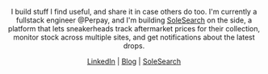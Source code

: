 <p align="center">I build stuff I find useful, and share it in case others do too. I'm currently a fullstack engineer @Perpay, and I'm building <a href="https://solesearch.io">SoleSearch</a> on the side, a platform that lets sneakerheads track aftermarket prices for their collection, monitor stock across multiple sites, and get notifications about the latest drops.</p>
<p align="center">
  <a href="https://www.linkedin.com/in/peter-rauscher">LinkedIn</a>
  |
  <a href="https://peterrauscher.com">Blog</a>
  |
  <a href="https://solesearch.io">SoleSearch</a>
</p>
